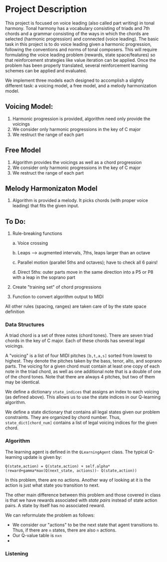 # Project Description
This project is focused on voice leading (also called part writing) in tonal harmony. Tonal harmony has a vocabulary consisting of triads and 7th chords and a grammar consisting of the ways in which the chords are selected (harmonic progression) and connected (voice leading). The basic task in this project is to do voice leading given a harmonic progression, following the conventions and norms of tonal composers. This will require formulating the voice leading problem (rewards, state space/features) so that reinforcement strategies like value iteration can be applied. Once the problem has been properly translated, several reinforcement learning schemes can be applied and evaluated.

We implement three models each designed to accomplish a slightly different task: a voicing model, a free model, and a melody harmonization model. 

## Voicing Model: 
1. Harmonic progression is provided, algorithm need only provide the voicings
2. We consider only harmonic progressions in the key of C major
3. We restruct the range of each part

## Free Model 
1. Algorithm provides the voicings as well as a chord progression
2. We consider only harmonic progressions in the key of C major
3. We restruct the range of each part

## Melody Harmonizaton Model 
1. Algorithm is provided a melody. It picks chords (with proper voice leading) that fits the given input. 

## To Do: 
1. Rule-breaking functions
    
    a. Voice crossing

    b. Leaps --> augmented intervals, 7ths, leaps larger than an octave

    c. Parallel motion (parallel 5ths and octaves); have to check all 6 pairs!

    d. Direct 5ths: outer parts move in the same direction into a P5 or P8 with a leap in the soprano part

2. Create "training set" of chord progressions

3. Function to convert algorithm output to MIDI

All other rules (spacing, ranges) are taken care of by the state space definition

### Data Structures
A triad chord is a set of three notes (chord tones). There are seven triad chords in the key of C major. Each of these chords has several legal voicings.  

A "voicing" is a list of four MIDI pitches `[b,t,a,s]` sorted from lowest to highest. They denote the pitches taken by the bass, tenor, alto, and soprano parts. The voicing for a given chord must contain at least one copy of each note in the triad chord, as well as one additional note that is a double of one of the chord tones. Note that there are always 4 pitches, but two of them may be identical. 

We define a dictionary `state_indices` that assigns an index to each voicing (as defined above). This allows us to use the state indices in our Q-learning algorithm.

We define a state dictionary that contains all legal states given our problem constraints. They are organized by chord number. Thus, `state_dict[chord_num]` contains a list of legal voicing indices for the given chord.

### Algorithm
The learning agent is defined in the `QLearningAgent` class. The typical Q-learning update is given by:

```
Q(state,action) = Q(state,action) + self.alpha*(reward+gamma*max(Q(next_state, actions))- Q(state,action))
```

In this problem, there are no actions. Another way of looking at it is the action is just what state you transition to next. 

The other main difference between this problem and those covered in class is that we have rewards associated with *state pairs* instead of state action pairs. A state by itself has no associated reward.

We can reformulate the problem as follows:

* We consider our "actions" to be the next state that agent transitions to. Thus, if there are `n` states, there are also `n` actions.
* Our Q-value table is `nxn`
* 

### Listening 